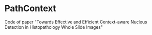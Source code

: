 # PathContext
Code of paper "Towards Effective and Efficient Context-aware Nucleus Detection in Histopathology Whole Slide Images"
